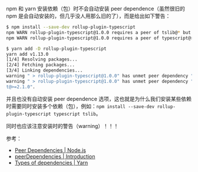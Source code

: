 npm 和 yarn 安装依赖（包）时不会自动安装 peer dependence（虽然很旧的 npm 是会自动安装的，但几乎没人用那么旧的了），而是给出如下警告：

```bash
$ npm install --save-dev rollup-plugin-typescript
npm WARN rollup-plugin-typescript@1.0.0 requires a peer of tslib@* but none is installed. You must install peer dependencies yourself.
npm WARN rollup-plugin-typescript@1.0.0 requires a peer of typescript@>=2.1.0 but none is installed. You must install peer dependencies yourself.

$ yarn add -D rollup-plugin-typescript
yarn add v1.13.0
[1/4] Resolving packages...
[2/4] Fetching packages...
[3/4] Linking dependencies...
warning " > rollup-plugin-typescript@1.0.0" has unmet peer dependency "tslib@*".
warning " > rollup-plugin-typescript@1.0.0" has unmet peer dependency "typescrip
t@>=2.1.0".
```

并且也没有自动安装 peer dependence 选项，这也就是为什么我们安装某些依赖时需要同时安装多个依赖（包），例如：`npm install --save-dev rollup-plugin-typescript typescript tslib`。

同时也应该注意安装时的警告（warning）！！！

参考：

-   [Peer Dependencies | Node.js](https://nodejs.org/en/blog/npm/peer-dependencies/)
-   [peerDependencies | Introduction](http://npm.github.io/using-pkgs-docs/package-json/types/peerdependencies.html)
-   [Types of dependencies | Yarn](https://yarnpkg.com/lang/en/docs/dependency-types/)
